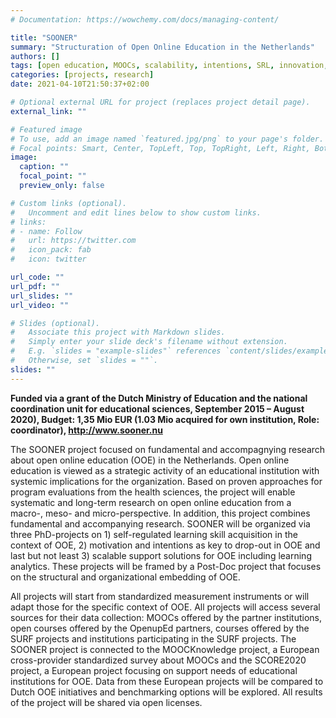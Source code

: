 ```yaml
---
# Documentation: https://wowchemy.com/docs/managing-content/

title: "SOONER"
summary: "Structuration of Open Online Education in the Netherlands"
authors: []
tags: [open education, MOOCs, scalability, intentions, SRL, innovation, National project]
categories: [projects, research]
date: 2021-04-10T21:50:37+02:00

# Optional external URL for project (replaces project detail page).
external_link: ""

# Featured image
# To use, add an image named `featured.jpg/png` to your page's folder.
# Focal points: Smart, Center, TopLeft, Top, TopRight, Left, Right, BottomLeft, Bottom, BottomRight.
image:
  caption: ""
  focal_point: ""
  preview_only: false

# Custom links (optional).
#   Uncomment and edit lines below to show custom links.
# links:
# - name: Follow
#   url: https://twitter.com
#   icon_pack: fab
#   icon: twitter

url_code: ""
url_pdf: ""
url_slides: ""
url_video: ""

# Slides (optional).
#   Associate this project with Markdown slides.
#   Simply enter your slide deck's filename without extension.
#   E.g. `slides = "example-slides"` references `content/slides/example-slides.md`.
#   Otherwise, set `slides = ""`.
slides: ""
---
```

**Funded via a grant of the Dutch Ministry of Education and the national coordination unit for educational sciences, September 2015 – August 2020), Budget: 1,35 Mio EUR (1.03 Mio acquired for own institution, Role: coordinator), http://www.sooner.nu**

 The SOONER project focused on fundamental and accompagnying research about open online education (OOE) in the Netherlands. Open online education is viewed as a strategic activity of an educational institution with systemic implications for the organization. Based on proven approaches for program evaluations from the health sciences, the project will enable systematic and long-term research on open online education from a macro-, meso- and micro-perspective. In addition, this project combines fundamental and accompanying research. SOONER will be organized via three PhD-projects on 1) self-regulated learning skill acquisition in the context of OOE, 2) motivation and intentions as key to drop-out in OOE and last but not least 3) scalable support solutions for OOE including learning analytics. These projects will be framed by a Post-Doc project that focuses on the structural and organizational embedding of OOE.

All projects will start from standardized measurement instruments or will adapt those for the specific context of OOE. All projects will access several sources for their data collection: MOOCs offered by the partner institutions, open courses offered by the OpenupEd partners, courses offered by the SURF projects and institutions participating in the SURF projects. The SOONER project is connected to the MOOCKnowledge project, a European cross-provider standardized survey about MOOCs and the SCORE2020 project, a European project focusing on support needs of educational institutions for OOE. Data from these European projects will be compared to Dutch OOE initiatives and benchmarking options will be explored. All results of the project will be shared via open licenses.